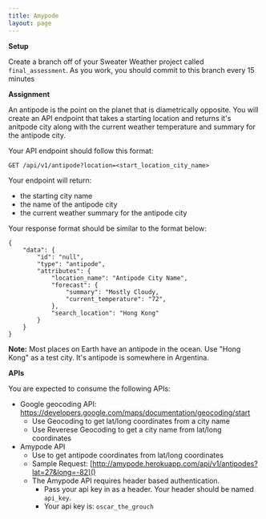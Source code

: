 ```yaml
---
title: Amypode
layout: page
---
```


**Setup**

Create a branch off of your Sweater Weather project called `final_assessment`. As you work, you should commit to this branch every 15 minutes

**Assignment**

An antipode is the point on the planet that is diametrically opposite. You will create an API endpoint that takes a starting location and returns it's anitpode city along with the current weather temperature and summary for the antipode city.

Your API endpoint should follow this format:

```
GET /api/v1/antipode?location=<start_location_city_name>
```

Your endpoint will return:
    
  - the starting city name
  - the name of the antipode city
  - the current weather summary for the antipode city

Your response format should be similar to the format below:

```
{
    "data": {
        "id": "null",
        "type": "antipode",
        "attributes": {
            "location_name": "Antipode City Name",
            "forecast": {
                "summary": "Mostly Cloudy,
                "current_temperature": "72",
            },
            "search_location": "Hong Kong"
        }
    }
}
```

__Note:__ Most places on Earth have an antipode in the ocean. Use "Hong Kong" as a test city. It's antipode is somewhere in Argentina.

**APIs**

You are expected to consume the following APIs:

* Google geocoding API: https://developers.google.com/maps/documentation/geocoding/start 
    * Use Geocoding to get lat/long coordinates from a city name
    * Use Reverese Geocoding to get a city name from lat/long coordinates
* Amypode API
    * Use to get antipode coordinates from lat/long coordinates
    * Sample Request: [http://amypode.herokuapp.com/api/v1/antipodes?lat=27&long=-82]()
    * The Amypode API requires header based authentication.
        * Pass your api key in as a header. Your header should be named `api_key`.
        * Your api key is: `oscar_the_grouch`
